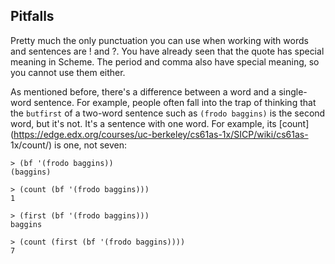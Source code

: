 ## Pitfalls

Pretty much the only punctuation you can use when working with words and
sentences are ! and ?. You have already seen that the quote has special
meaning in Scheme. The period and comma also have special meaning, so you
cannot use them either.

As mentioned before, there's a difference between a word and a single-word
sentence. For example, people often fall into the trap of thinking that the
`butfirst` of a two-word sentence such as `(frodo baggins)` is the second
word, but it's not. It's a sentence with one word. For example, its
[count](https://edge.edx.org/courses/uc-berkeley/cs61as-1x/SICP/wiki/cs61as-
1x/count/) is one, not seven:

    
    
    > (bf '(frodo baggins))
    (baggins)  
      
    > (count (bf '(frodo baggins)))  
    1
    
    > (first (bf '(frodo baggins)))
    baggins  
      
    > (count (first (bf '(frodo baggins))))  
    7

